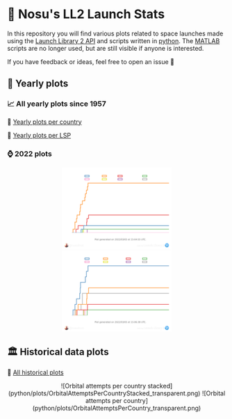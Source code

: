 # 🚀 Nosu's LL2 Launch Stats
In this repository you will find various plots related to space launches made using the <a href="https://thespacedevs.com/llapi">Launch Library 2 API</a> and scripts written in [python](python). The [MATLAB](matlab) scripts are no longer used, but are still visible if anyone is interested.

If you have feedback or ideas, feel free to open an issue 🙂

## 🔁 Yearly plots

### 📈 All yearly plots since 1957

🔗 [Yearly plots per country](python/plots/yearly/orbitalAttemptsPerCountry/README.md)

🔗 [Yearly plots per LSP](python/plots/yearly/orbitalAttemptsPerLSP/README.md)

### ⌚ 2022 plots

<p float="left" align="center">
<img src="python/plots/yearly/orbitalAttemptsPerCountry/2022_transparent.png" width="50%" />
<img src="/python/plots/yearly/orbitalAttemptsPerLSP/2022_transparent.png" width="50%" /> 
</p>

## 🏛️ Historical data plots

🔗 [All historical plots](python/plots)

<p float="left" align="center">
  ![Orbital attempts per country stacked](python/plots/OrbitalAttemptsPerCountryStacked_transparent.png)
  ![Orbital attempts per country](python/plots/OrbitalAttemptsPerCountry_transparent.png)
</p>